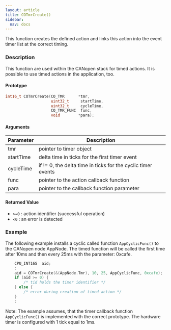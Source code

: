 ```yaml
---
layout: article
title: COTmrCreate()
sidebar:
  nav: docs
---
```


This function creates the defined action and links this action into the event timer list at the correct timing.

<!--more-->

### Description

This function are used within the CANopen stack for timed actions. It is possible to use timed actions in the application, too.

#### Prototype

```c
int16_t COTmrCreate(CO_TMR      *tmr,
                    uint32_t     startTime,
                    uint32_t     cycleTime,
                    CO_TMR_FUNC  func,
                    void        *para);
```

#### Arguments

| Parameter | Description |
| --- | --- |
| tmr | pointer to timer object |
| startTime | delta time in ticks for the first timer event |
| cycleTime | if != 0, the delta time in ticks for the cyclic timer events |
| func | pointer to the action callback function |
| para | pointer to the callback function parameter |

#### Returned Value

- `>=0` : action identifier (successful operation)
- `<0` : an error is detected

### Example

The following example installs a cyclic called function `AppCyclicFunc()` to the CANopen node AppNode. The timed function will be called the first time after 10ms and then every 25ms with the parameter: 0xcafe.

```c
    CPU_INT16S  aid;
    :
    aid = COTmrCreate(&(AppNode.Tmr), 10, 25, AppCyclicFunc, 0xcafe);
    if (aid >= 0) {
        /* tid holds the timer identifier */
    } else {
        /* error during creation of timed action */
    }
    :
```

Note: The example assumes, that the timer callback function `AppCyclicFunc()` is implemented with the correct prototype. The hardware timer is configured with 1 tick equal to 1ms.

